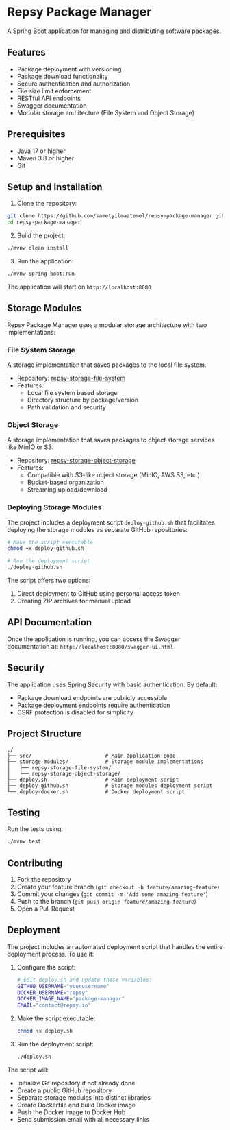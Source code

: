 # Repsy Package Manager

A Spring Boot application for managing and distributing software packages.

## Features

- Package deployment with versioning
- Package download functionality
- Secure authentication and authorization
- File size limit enforcement
- RESTful API endpoints
- Swagger documentation
- Modular storage architecture (File System and Object Storage)

## Prerequisites

- Java 17 or higher
- Maven 3.8 or higher
- Git

## Setup and Installation

1. Clone the repository:
```bash
git clone https://github.com/sametyilmaztemel/repsy-package-manager.git
cd repsy-package-manager
```

2. Build the project:
```bash
./mvnw clean install
```

3. Run the application:
```bash
./mvnw spring-boot:run
```

The application will start on `http://localhost:8080`

## Storage Modules

Repsy Package Manager uses a modular storage architecture with two implementations:

### File System Storage

A storage implementation that saves packages to the local file system.

- Repository: [repsy-storage-file-system](https://github.com/sametyilmaztemel/repsy-storage-file-system)
- Features:
  - Local file system based storage
  - Directory structure by package/version
  - Path validation and security

### Object Storage

A storage implementation that saves packages to object storage services like MinIO or S3.

- Repository: [repsy-storage-object-storage](https://github.com/sametyilmaztemel/repsy-storage-object-storage)
- Features:
  - Compatible with S3-like object storage (MinIO, AWS S3, etc.)
  - Bucket-based organization
  - Streaming upload/download

### Deploying Storage Modules

The project includes a deployment script `deploy-github.sh` that facilitates deploying the storage modules as separate GitHub repositories:

```bash
# Make the script executable
chmod +x deploy-github.sh

# Run the deployment script
./deploy-github.sh
```

The script offers two options:
1. Direct deployment to GitHub using personal access token
2. Creating ZIP archives for manual upload

## API Documentation

Once the application is running, you can access the Swagger documentation at:
`http://localhost:8080/swagger-ui.html`

## Security

The application uses Spring Security with basic authentication. By default:
- Package download endpoints are publicly accessible
- Package deployment endpoints require authentication
- CSRF protection is disabled for simplicity

## Project Structure

```
./
├── src/                        # Main application code
├── storage-modules/            # Storage module implementations
│   ├── repsy-storage-file-system/
│   └── repsy-storage-object-storage/
├── deploy.sh                   # Main deployment script
├── deploy-github.sh            # Storage modules deployment script
└── deploy-docker.sh            # Docker deployment script
```

## Testing

Run the tests using:
```bash
./mvnw test
```

## Contributing

1. Fork the repository
2. Create your feature branch (`git checkout -b feature/amazing-feature`)
3. Commit your changes (`git commit -m 'Add some amazing feature'`)
4. Push to the branch (`git push origin feature/amazing-feature`)
5. Open a Pull Request

## Deployment

The project includes an automated deployment script that handles the entire deployment process. To use it:

1. Configure the script:
   ```bash
   # Edit deploy.sh and update these variables:
   GITHUB_USERNAME="yourusername"
   DOCKER_USERNAME="repsy"
   DOCKER_IMAGE_NAME="package-manager"
   EMAIL="contact@repsy.io"
   ```

2. Make the script executable:
   ```bash
   chmod +x deploy.sh
   ```

3. Run the deployment script:
   ```bash
   ./deploy.sh
   ```

The script will:
- Initialize Git repository if not already done
- Create a public GitHub repository
- Separate storage modules into distinct libraries
- Create Dockerfile and build Docker image
- Push the Docker image to Docker Hub
- Send submission email with all necessary links
